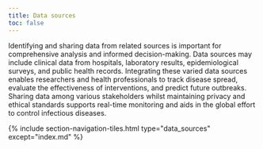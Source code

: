 ```yaml
---
title: Data sources
toc: false
---
```


Identifying and sharing data from related sources is important for comprehensive analysis and informed decision-making. Data sources may include clinical data from hospitals, laboratory results, epidemiological surveys, and public health records. Integrating these varied data sources enables researchers and health professionals to track disease spread, evaluate the effectiveness of interventions, and predict future outbreaks. Sharing data among various stakeholders whilst maintaining privacy and ethical standards supports real-time monitoring and aids in the global effort to control infectious diseases.


{% include section-navigation-tiles.html type="data_sources" except="index.md" %}
